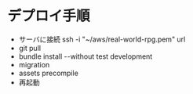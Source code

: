 # デプロイ手順

* サーバに接続
ssh -i "~/aws/real-world-rpg.pem" url
* git pull
* bundle install --without test development
* migration
* assets precompile
* 再起動
